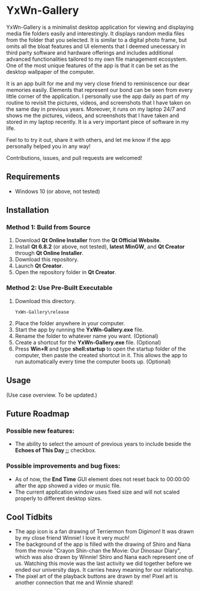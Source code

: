 # YxWn-Gallery
YxWn-Gallery is a minimalist desktop application for viewing and displaying media file folders easily and interestingly. 
It displays random media files from the folder that you selected. 
It is similar to a digital photo frame, but omits all the bloat features and UI elements that I deemed unecessary in third party software and hardware offerings and includes additional advanced functionalities tailored to my own file management ecosystem. 
One of the most unique features of the app is that it can be set as the desktop wallpaper of the computer. 

It is an app built for me and my very close friend to reminiscence our dear memories easily. 
Elements that represent our bond can be seen from every little corner of the application. 
I personally use the app daily as part of my routine to revisit the pictures, videos, and screenshots that I have taken on the same day in previous years. 
Moreover, it runs on my laptop 24/7 and shows me the pictures, videos, and screenshots that I have taken and stored in my laptop recently. 
It is a very important piece of software in my life.

Feel to to try it out, share it with others, and let me know if the app personally helped you in any way!

Contributions, issues, and pull requests are welcomed!

## Requirements
- Windows 10 (or above, not tested)

## Installation
### Method 1: Build from Source
1. Download **Qt Online Installer** from the **Qt Official Website**.
2. Install **Qt 6.8.2** (or above, not tested), **latest MinGW**, and **Qt Creator** through **Qt Online Installer**.
3. Download this repository.
4. Launch **Qt Creator**.
5. Open the repository folder in **Qt Creator**.

### Method 2: Use Pre-Built Executable
1. Download this directory.
   ```
   YxWn-Gallery\release
   ```
2. Place the folder anywhere in your computer.
3. Start the app by running the **YxWn-Gallery.exe** file.
4. Rename the folder to whatever name you want. (Optional) 
5. Create a shortcut for the **YxWn-Gallery.exe** file. (Optional)
6. Press **Win+R** and type **shell:startup** to open the startup folder of the computer, then paste the created shortcut in it. This allows the app to run automatically every time the computer boots up. (Optional)

## Usage
(Use case overview. To be updated.)

## Future Roadmap
### Possible new features:
- The ability to select the amount of previous years to include beside the **Echoes of This Day ;;** checkbox.

### Possible improvements and bug fixes:
- As of now, the **End Time** GUI element does not reset back to 00:00:00 after the app showed a video or music file.
- The current application window uses fixed size and will not scaled properly to different desktop sizes.

## Cool Tidbits
- The app icon is a fan drawing of Terriermon from Digimon!
  It was drawn by my close friend Winnie!
  I love it very much!
- The background of the app is filled with the drawing of Shiro and Nana from the movie "Crayon Shin-chan the Movie: Our Dinosaur Diary", which was also drawn by Winnie!
  Shiro and Nana each represent one of us. Watching this movie was the last activity we did together before we ended our university days.
  It carries heavy meaning for our relationship.
- The pixel art of the playback buttons are drawn by me! Pixel art is another connection that me and Winnie shared!
